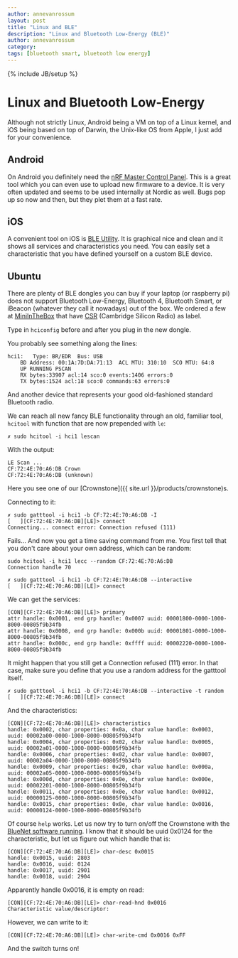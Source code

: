 ```yaml
---
author: annevanrossum
layout: post
title: "Linux and BLE"
description: "Linux and Bluetooth Low-Energy (BLE)"
author: annevanrossum
category: 
tags: [bluetooth smart, bluetooth low energy]
---
```

{% include JB/setup %}

# Linux and Bluetooth Low-Energy

Although not strictly Linux, Android being a VM on top of a Linux kernel, and iOS being based on top of Darwin, the Unix-like OS from Apple, I just add for your convenience.

## Android

On Android you definitely need the [nRF Master Control Panel](https://play.google.com/store/apps/details?id=no.nordicsemi.android.mcp&hl=en). This is a great tool which you can even use to upload new firmware to a device. It is very often updated and seems to be used internally at Nordic as well. Bugs pop up so now and then, but they plet them at a fast rate.

## iOS

A convenient tool on iOS is [BLE Utility](https://itunes.apple.com/us/app/ble-utility/id606210918?mt=8). It is graphical nice and clean and it shows all services and characteristics you need. You can easily set a characteristic that you have defined yourself on a custom BLE device.

## Ubuntu

There are plenty of BLE dongles you can buy if your laptop (or raspberry pi) does not support Bluetooth Low-Energy, Bluetooth 4, Bluetooth Smart, or iBeacon (whatever they call it nowadays) out of the box. We ordered a few at [MiniInTheBox](http://www.miniinthebox.com/nl/3mbps-bluetooth-mvo-usb-dongle-met-20m-werkbereik_p367687.html) that have [CSR](http://www.csr.com/products/technology/low-energy) (Cambridge Silicon Radio) as label.

Type in `hciconfig` before and after you plug in the new dongle.

You probably see something along the lines:

    hci1:	Type: BR/EDR  Bus: USB
    	BD Address: 00:1A:7D:DA:71:13  ACL MTU: 310:10  SCO MTU: 64:8
    	UP RUNNING PSCAN 
    	RX bytes:33907 acl:14 sco:0 events:1406 errors:0
    	TX bytes:1524 acl:18 sco:0 commands:63 errors:0

And another device that represents your good old-fashioned standard Bluetooth radio.

We can reach all new fancy BLE functionality through an old, familiar tool, `hcitool` with function that are now prepended with `le`:

    ✗ sudo hcitool -i hci1 lescan

With the output:

    LE Scan ...
    CF:72:4E:70:A6:DB Crown
    CF:72:4E:70:A6:DB (unknown)

Here you see one of our [Crownstone]({{ site.url }}/products/crownstone)s.

Connecting to it:

    ✗ sudo gatttool -i hci1 -b CF:72:4E:70:A6:DB -I
    [   ][CF:72:4E:70:A6:DB][LE]> connect
    Connecting... connect error: Connection refused (111)

Fails... And now you get a time saving command from me. You first tell that you don't care about your own address, which can be random:

    sudo hcitool -i hci1 lecc --random CF:72:4E:70:A6:DB
    Connection handle 70

    ✗ sudo gatttool -i hci1 -b CF:72:4E:70:A6:DB --interactive
    [   ][CF:72:4E:70:A6:DB][LE]> connect

We can get the services:

    [CON][CF:72:4E:70:A6:DB][LE]> primary
    attr handle: 0x0001, end grp handle: 0x0007 uuid: 00001800-0000-1000-8000-00805f9b34fb
    attr handle: 0x0008, end grp handle: 0x000b uuid: 00001801-0000-1000-8000-00805f9b34fb
    attr handle: 0x000c, end grp handle: 0xffff uuid: 00002220-0000-1000-8000-00805f9b34fb

It might happen that you still get a Connection refused (111) error. In that case, make sure you define that you use
a random address for the gatttool itself.

    ✗ sudo gatttool -i hci1 -b CF:72:4E:70:A6:DB --interactive -t random
    [   ][CF:72:4E:70:A6:DB][LE]> connect

And the characteristics:

    [CON][CF:72:4E:70:A6:DB][LE]> characteristics
    handle: 0x0002, char properties: 0x0a, char value handle: 0x0003, uuid: 00002a00-0000-1000-8000-00805f9b34fb
    handle: 0x0004, char properties: 0x02, char value handle: 0x0005, uuid: 00002a01-0000-1000-8000-00805f9b34fb
    handle: 0x0006, char properties: 0x02, char value handle: 0x0007, uuid: 00002a04-0000-1000-8000-00805f9b34fb
    handle: 0x0009, char properties: 0x20, char value handle: 0x000a, uuid: 00002a05-0000-1000-8000-00805f9b34fb
    handle: 0x000d, char properties: 0x0e, char value handle: 0x000e, uuid: 00002201-0000-1000-8000-00805f9b34fb
    handle: 0x0011, char properties: 0x0e, char value handle: 0x0012, uuid: 00000125-0000-1000-8000-00805f9b34fb
    handle: 0x0015, char properties: 0x0e, char value handle: 0x0016, uuid: 00000124-0000-1000-8000-00805f9b34fb

Of course `help` works. Let us now try to turn on/off the Crownstone with the [BlueNet software running](https://github.com/mrquincle/bluenet). I know that it should be uuid 0x0124 for the characteristic, but let us figure out which handle that is:

    [CON][CF:72:4E:70:A6:DB][LE]> char-desc 0x0015
    handle: 0x0015, uuid: 2803
    handle: 0x0016, uuid: 0124
    handle: 0x0017, uuid: 2901
    handle: 0x0018, uuid: 2904

Apparently handle 0x0016, it is empty on read:

    [CON][CF:72:4E:70:A6:DB][LE]> char-read-hnd 0x0016
    Characteristic value/descriptor: 

However, we can write to it:

    [CON][CF:72:4E:70:A6:DB][LE]> char-write-cmd 0x0016 0xFF

And the switch turns on!

